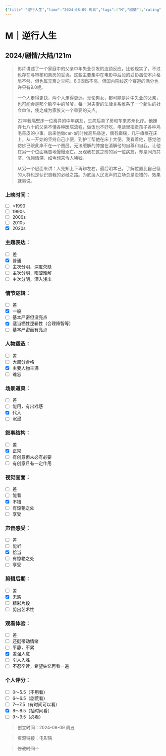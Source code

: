 ```yaml
---
{"title":"逆行人生","time":"2024-08-09 周五","tags":["M","剧情"],"rating":"8.0","dg-publish":true,"permalink":"/300 评价/M电影/新近看过/逆行人生/","dgPassFrontmatter":true,"created":"2024-08-09T19:07:48.203+08:00","updated":"2024-08-10T00:22:15.056+08:00"}
---
```


# M｜逆行人生
## 2024/剧情/大陆/121m
>影片讲述了一个家庭中的父亲中年失业引发的连锁反应，比较现实了，不过也存在与审核和票房的妥协。这些主要集中在电影中后段的妥协虽使本片格局不够，但也属无奈之举吧。8.0固然不高，但国内院线这个赛道的满分也许只有9.0呢。
>
>一个人走得更快，两个人走得更远。无论男女，都可能是片中失业的父亲，也可能会是那个脑卒中的爷爷。每一对夫妻的法律关系维系了一个新生的社会单位，使之成为家族又一个重要的支点。
>
>22年我隔壁床一位离异的中年病友，生病后卖了房和车来苏州化疗。他嫌弃七八十的父亲不懂各种医院流程，做饭也不好吃，电话里指责孩子各种鸡毛蒜皮的小事。后来他做car-t的时候高热昏迷，偶有癫痫，几乎瘫痪在床上，从一开始的坚持自己小便，到护工帮他在床上大便。我看着他，感觉他仿佛已跟此岸不在一个图层。无法缓解的肿瘤在消解他的自尊和自我，让他在另一个位面痛苦地慢慢溺亡。反观我在这之前的另一位病友，却是同舟共济、伉俪情深，如今想来令人唏嘘。
>
>从另一个层面来讲：人先知上下再辨左右，最后明本己。了解位置比自己低的人群也是认识自我的必经之路。为底层人民发声的立场总是没错的，效果就另说。
### 上映时间：
- [ ] <1990
- [ ] 1990s
- [ ] 2000s
- [ ] 2010s
- [x] 2020s
### 主题表达：
- [ ] 差
- [x] 普通
- [ ] 主次分明，深度欠缺
- [ ] 主次分明，晦涩难解
- [ ] 主次分明，深入浅出
### 情节逻辑：
- [ ] 差
- [x] 一般
- [ ] 基本严密但没亮点
- [x] 适当牺牲逻辑性（合理降智等）
- [ ] 基本严密而有亮点
### 人物塑造：
- [ ] 差
- [ ] 大部分合格
- [x] 主要人物丰满
- [ ] 难忘
### 场景道具：
- [ ] 差
- [ ] 能用，有出戏感
- [x] 代入
- [ ] 沉浸
### 叙事结构：
- [ ] 差
- [x] 正常
- [ ] 有创意但未必有必要
- [ ] 有创意且有一定作用
### 视觉画面：
- [ ] 差
- [ ] 能看
- [x] 不错
- [ ] 有惊艳之处
- [ ] 享受
### 声音感受：
- [ ] 差
- [ ] 能听
- [x] 恰当
- [ ] 有惊艳之处
- [ ] 享受
### 剪辑后期：
- [ ] 差
- [x] 无感
- [ ] 精彩片段
- [ ] 剪出艺术性
### 观看体验：
- [ ] 差
- [ ] 还挺带动情绪
- [ ] 平静，不累
- [x] 差强人意
- [ ] 引人入胜
- [ ] 不忍卒读，希望失忆再看一遍
### 个人评分：
- [ ] 0～5.5（不用看）
- [ ] 6～6.5（剧荒看）
- [ ] 7～7.5（有时间可以看）
- [x] 8～8.5（抽时间看）
- [ ] 9～9.5（必看）

>创立时间：2024-08-09 周五

>资源链接：电影院

>~~修改时间：~~



